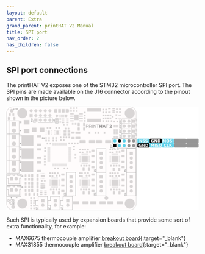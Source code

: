 ```yaml
---
layout: default
parent: Extra
grand_parent: printHAT V2 Manual
title: SPI port
nav_order: 2
has_children: false
---
```


## SPI port connections
The printHAT V2 exposes one of the STM32 microcontroller SPI port. The SPI pins are made available on the J16 connector according to the pinout shown in the picture below.

![spi-pinout](../assets/img/phatv2_pinout_spi.png)

Such SPI is typically used by expansion boards that provide some sort of extra functionality, for example:

- MAX6675 thermocouple amplifier [breakout board](https://www.electrodragon.com/product/max6675-breakout-board-for-thermocouple-genius-ic/){:target="_blank"}
- MAX31855 thermocouple amplifier [breakout board](https://www.adafruit.com/product/269){:target="_blank"}
